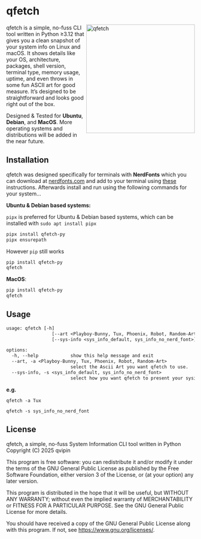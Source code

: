 # qfetch

<img src="https://files.vipin.xyz/api/public/dl/-lYTy1Wl?inline=true" alt="qfetch" align="right" height="290px">

qfetch is a simple, no-fuss CLI tool written in Python ≥3.12 that gives you a clean snapshot of your system info on Linux and macOS. It shows details like your OS, architecture, packages, shell version, terminal type, memory usage, uptime, and even throws in some fun ASCII art for good measure. It’s designed to be straightforward and looks good right out of the box.

Designed & Tested for **Ubuntu**, **Debian**, and **MacOS**. More operating systems and distributions will be added in the near future.

## Installation

qfetch was designed specifically for terminals with **NerdFonts** which you can download at [nerdfonts.com](https://www.nerdfonts.com) and add to your terminal using [these](https://webinstall.dev/nerdfont/) instructions. Afterwards install and run using the following commands for your system...

**Ubuntu & Debian based systems:**

`pipx` is preferred for Ubuntu & Debian based systems, which can be installed with `sudo apt install pipx`

```bash
pipx install qfetch-py
pipx ensurepath
```

However `pip` still works

```bash
pip install qfetch-py
qfetch
```

**MacOS**:

```bash
pip install qfetch-py
qfetch
```

## Usage

```txt
usage: qfetch [-h]
                 [--art <Playboy-Bunny, Tux, Phoenix, Robot, Random-Art>]
                 [--sys-info <sys_info_default, sys_info_no_nerd_font>]

options:
  -h, --help            show this help message and exit
  --art, -a <Playboy-Bunny, Tux, Phoenix, Robot, Random-Art>
                        select the Ascii Art you want qfetch to use.
  --sys-info, -s <sys_info_default, sys_info_no_nerd_font>
                        select how you want qfetch to present your sysinfo
```

**e.g.**

`qfetch -a Tux`

`qfetch -s sys_info_no_nerd_font`

## License

qfetch, a simple, no-fuss System Information CLI tool written in Python
Copyright (C) 2025 qvipin

This program is free software: you can redistribute it and/or modify
it under the terms of the GNU General Public License as published by
the Free Software Foundation, either version 3 of the License, or
(at your option) any later version.

This program is distributed in the hope that it will be useful,
but WITHOUT ANY WARRANTY; without even the implied warranty of
MERCHANTABILITY or FITNESS FOR A PARTICULAR PURPOSE.  See the
GNU General Public License for more details.

You should have received a copy of the GNU General Public License
along with this program.  If not, see <https://www.gnu.org/licenses/>.
